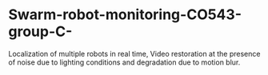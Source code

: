 # Swarm-robot-monitoring-CO543-group-C-
Localization of multiple robots in real time, Video restoration at the presence of noise due to lighting conditions and degradation due to motion blur.
